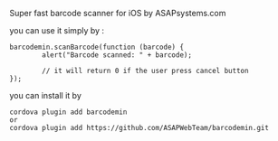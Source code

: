 Super fast barcode scanner for iOS by ASAPsystems.com

you can use it simply by :

    barcodemin.scanBarcode(function (barcode) {
            alert("Barcode scanned: " + barcode);

            // it will return 0 if the user press cancel button
    });



you can install it by 


    cordova plugin add barcodemin
    or
    cordova plugin add https://github.com/ASAPWebTeam/barcodemin.git